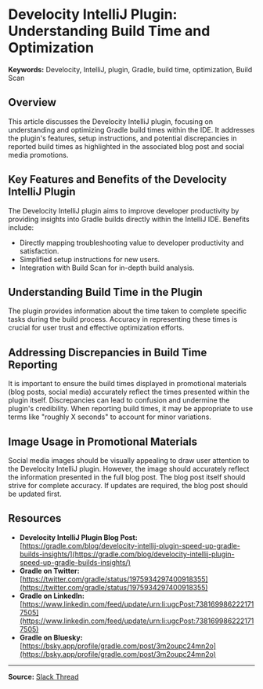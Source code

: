 # Develocity IntelliJ Plugin: Understanding Build Time and Optimization

**Keywords:** Develocity, IntelliJ, plugin, Gradle, build time, optimization, Build Scan

## Overview

This article discusses the Develocity IntelliJ plugin, focusing on understanding and optimizing Gradle build times within the IDE. It addresses the plugin's features, setup instructions, and potential discrepancies in reported build times as highlighted in the associated blog post and social media promotions.

## Key Features and Benefits of the Develocity IntelliJ Plugin

The Develocity IntelliJ plugin aims to improve developer productivity by providing insights into Gradle builds directly within the IntelliJ IDE.  Benefits include:

*   Directly mapping troubleshooting value to developer productivity and satisfaction.
*   Simplified setup instructions for new users.
*   Integration with Build Scan for in-depth build analysis.

## Understanding Build Time in the Plugin

The plugin provides information about the time taken to complete specific tasks during the build process. Accuracy in representing these times is crucial for user trust and effective optimization efforts.

## Addressing Discrepancies in Build Time Reporting

It is important to ensure the build times displayed in promotional materials (blog posts, social media) accurately reflect the times presented within the plugin itself. Discrepancies can lead to confusion and undermine the plugin's credibility. When reporting build times, it may be appropriate to use terms like "roughly X seconds" to account for minor variations.

## Image Usage in Promotional Materials

Social media images should be visually appealing to draw user attention to the Develocity IntelliJ plugin. However, the image should accurately reflect the information presented in the full blog post. The blog post itself should strive for complete accuracy. If updates are required, the blog post should be updated first.

## Resources

*   **Develocity IntelliJ Plugin Blog Post:** [https://gradle.com/blog/develocity-intellij-plugin-speed-up-gradle-builds-insights/](https://gradle.com/blog/develocity-intellij-plugin-speed-up-gradle-builds-insights/)
*   **Gradle on Twitter:** [https://twitter.com/gradle/status/1975934297400918355](https://twitter.com/gradle/status/1975934297400918355)
*   **Gradle on LinkedIn:** [https://www.linkedin.com/feed/update/urn:li:ugcPost:7381699862221717505](https://www.linkedin.com/feed/update/urn:li:ugcPost:7381699862221717505)
*   **Gradle on Bluesky:** [https://bsky.app/profile/gradle.com/post/3m2oupc24mn2o](https://bsky.app/profile/gradle.com/post/3m2oupc24mn2o)


---

**Source:** [Slack Thread](https://kaminoalumni.slack.com/archives/C0316GWB4/p1759934593269629)